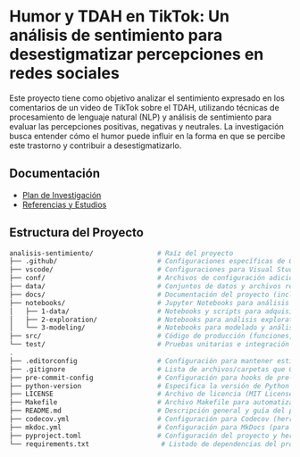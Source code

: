 # Humor y TDAH en TikTok: Un análisis de sentimiento para desestigmatizar percepciones en redes sociales

Este proyecto tiene como objetivo analizar el sentimiento expresado en los comentarios de un video de TikTok sobre el TDAH, utilizando técnicas de procesamiento de lenguaje natural (NLP) y análisis de sentimiento para evaluar las percepciones positivas, negativas y neutrales. La investigación busca entender cómo el humor puede influir en la forma en que se percibe este trastorno y contribuir a desestigmatizarlo.

## Documentación
- [Plan de Investigación](docs/research_plan.md)
- [Referencias y Estudios](refs/)

## Estructura del Proyecto
```bash
analisis-sentimiento/                # Raíz del proyecto
├── .github/                         # Configuraciones específicas de GitHub (workflows, templates de issues/PR, etc.)
├── vscode/                          # Configuraciones para Visual Studio Code (ajustes de proyecto, extensiones, etc.)
├── conf/                            # Archivos de configuración adicionales del proyecto (si se utilizan)
├── data/                            # Conjuntos de datos y archivos relacionados (raw, procesados, etc.)
├── docs/                            # Documentación del proyecto (incluye el plan de investigación, guías, etc.)
├── notebooks/                       # Jupyter Notebooks para análisis y experimentación
│   ├── 1-data/                      # Notebooks y scripts para adquisición y limpieza de datos
│   ├── 2-exploration/               # Notebooks para análisis exploratorio (EDA)
│   └── 3-modeling/                  # Notebooks para modelado y análisis de sentimiento
├── src/                             # Código de producción (funciones, módulos, scripts principales)
└── test/                            # Pruebas unitarias e integración
.
├── .editorconfig                    # Configuración para mantener estilos de código consistentes en distintos editores
├── .gitignore                       # Lista de archivos/carpetas que Git debe ignorar (archivos temporales, etc.)
├── pre-commit-config                # Configuración para hooks de pre-commit (por ejemplo, linters y formateadores)
├── python-version                   # Especifica la versión de Python a utilizar en el proyecto
├── LICENSE                          # Archivo de licencia (MIT License)
├── Makefile                         # Archivo Makefile para automatizar tareas comunes (tests, compilación, etc.)
├── README.md                        # Descripción general y guía del proyecto (este archivo)
├── codecov.yml                      # Configuración para Codecov (herramienta de cobertura de pruebas)
├── mkdoc.yml                        # Configuración para MkDocs (para generar el sitio de documentación)
├── pyproject.toml                   # Configuración del proyecto y herramientas (build, formateo, etc.)
└── requirements.txt                  # Listado de dependencias del proyecto (se recomienda renombrarlo a requirements.txt)

```
